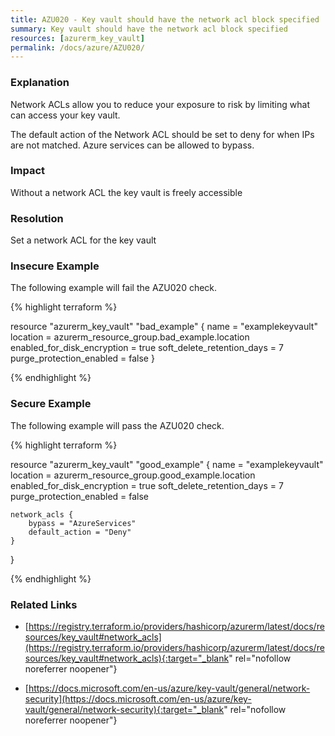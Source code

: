 ```yaml
---
title: AZU020 - Key vault should have the network acl block specified
summary: Key vault should have the network acl block specified 
resources: [azurerm_key_vault] 
permalink: /docs/azure/AZU020/
---
```

### Explanation


Network ACLs allow you to reduce your exposure to risk by limiting what can access your key vault. 

The default action of the Network ACL should be set to deny for when IPs are not matched. Azure services can be allowed to bypass.


### Impact
Without a network ACL the key vault is freely accessible

### Resolution
Set a network ACL for the key vault



### Insecure Example

The following example will fail the AZU020 check.

{% highlight terraform %}

resource "azurerm_key_vault" "bad_example" {
    name                        = "examplekeyvault"
    location                    = azurerm_resource_group.bad_example.location
    enabled_for_disk_encryption = true
    soft_delete_retention_days  = 7
    purge_protection_enabled    = false
}

{% endhighlight %}



### Secure Example

The following example will pass the AZU020 check.

{% highlight terraform %}

resource "azurerm_key_vault" "good_example" {
    name                        = "examplekeyvault"
    location                    = azurerm_resource_group.good_example.location
    enabled_for_disk_encryption = true
    soft_delete_retention_days  = 7
    purge_protection_enabled    = false

    network_acls {
        bypass = "AzureServices"
        default_action = "Deny"
    }
}

{% endhighlight %}



### Related Links


- [https://registry.terraform.io/providers/hashicorp/azurerm/latest/docs/resources/key_vault#network_acls](https://registry.terraform.io/providers/hashicorp/azurerm/latest/docs/resources/key_vault#network_acls){:target="_blank" rel="nofollow noreferrer noopener"}

- [https://docs.microsoft.com/en-us/azure/key-vault/general/network-security](https://docs.microsoft.com/en-us/azure/key-vault/general/network-security){:target="_blank" rel="nofollow noreferrer noopener"}


